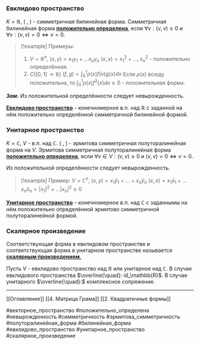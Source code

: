 ### Евклидово пространство
$K = \mathbb{R}$, $(\ ,\ )$ - симметричная билинейная форма.
Симметричная билинейная форма <ins>**положительно определена**</ins>, если $\forall v: (v,v) \ge 0$ и $\forall v: (v,v)=0\iff v = 0$.
>[!example] Примеры:
>1. $V = \mathbb{R}^n,\ (x,y) = x_1y_1 + \dotsc x_ny_n$
>$(x,x) = x_1^2+\dotsc, x_n^2$ - положительно определённая.
>2. $C([0,1]\to \mathbb{R})$
>$(f,g) = \int^1_0\rho(x)f(x)g(x)dx$
>Если $\rho(x)$ всюду положительна, то $\int^1_0\rho(x)f^2(x)dx\ge 0$ - положительная форма.


***Зам.*** Из положительной определённости следует невырожденность.

<ins>**Евклидово пространство**</ins> - конечномерное в.п. над $\mathbb{R}$ с заданной на нём положительно определённой симметричной билинейной формой.

### Унитарное пространство
$K = \mathbb{C},\ V$ - в.п. над $\mathbb{C}$.
$(\ ,\ )$ - эрмитова симметричная полуторалинейная форма на $V$.
Эрмитова симметричная полуторалинейная форма <ins>**положительно определена**</ins>, если $\forall v \in V:(v,v)\ge0$ и $(v,v)=0\iff v = 0$.

Из положительной определённости следует невырожденность.

>[!example] Пример:
>$V = \mathbb{C}^n,\ (x,y) = x_1\bar y_1 + \dotsc + x_n\bar y_n$
>$(x,x) = x_1\bar x_1 + \dotsc x_n\bar x_n = |x_1|^2 + \dotsc |x_n|^2 \ge 0$

<ins>**Унитарное пространство**</ins> - конечномерное в.п. над $\mathbb{C}$ с заданнымы на нём положительно определённой эрмитово симметричной полуторалинейной формой.


### Скалярное произведение
Соответствующая форма в евклидовом пространстве и соответствующая форма в унитарном пространстве называется <ins>**скалярным произведением**<ins>.

Пусть $V$ - евклидово пространство над $\mathbb{R}$ или унитарное над $\mathbb{C}$.
В случае евклидового пространства $\overline{\quad}: id_\mathbb{R}$.
В случае унитарного $\overline{\quad}:$ комплексное сопряжение.

---
[[Оглавление]]
[[4. Матрица Грама]]
[[2. Квадратичные формы]]

#векторное_пространство 
#положительно_определена
#невырожденность 
#симметричность 
#эрмитова_симметричность 
#полуторалинейная_форма 
#билинейная_форма 
#евклидово_пространство
#унитарное_пространство
#скалярное_произведение
